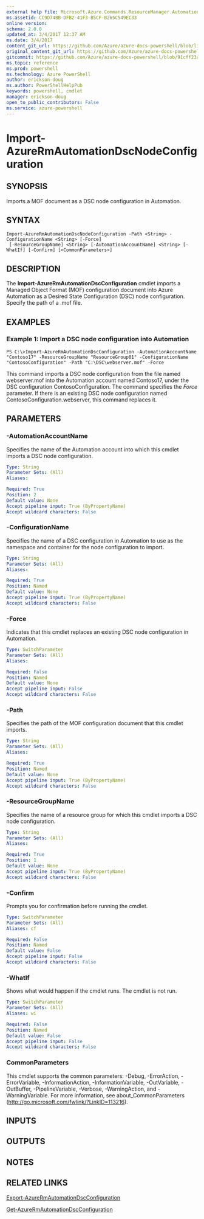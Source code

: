 ```yaml
---
external help file: Microsoft.Azure.Commands.ResourceManager.Automation.dll-Help.xml
ms.assetid: CC9D74BB-DFB2-41F3-B5CF-B265C549EC33
online version: 
schema: 2.0.0
updated_at: 3/4/2017 12:37 AM
ms.date: 3/4/2017
content_git_url: https://github.com/Azure/azure-docs-powershell/blob/live/azureps-cmdlets-docs/ResourceManager/AzureRM.Automation/vTrue/Import-AzureRmAutomationDscNodeConfiguration.md
original_content_git_url: https://github.com/Azure/azure-docs-powershell/blob/live/azureps-cmdlets-docs/ResourceManager/AzureRM.Automation/vTrue/Import-AzureRmAutomationDscNodeConfiguration.md
gitcommit: https://github.com/Azure/azure-docs-powershell/blob/91cff23a000b99dc60ec82204d789c7ace1d7134/azureps-cmdlets-docs/ResourceManager/AzureRM.Automation/vTrue/Import-AzureRmAutomationDscNodeConfiguration.md
ms.topic: reference
ms.prod: powershell
ms.technology: Azure PowerShell
author: erickson-doug
ms.author: PowerShellHelpPub
keywords: powershell, cmdlet
manager: erickson-doug
open_to_public_contributors: False
ms.service: azure-powershell
---
```


# Import-AzureRmAutomationDscNodeConfiguration

## SYNOPSIS
Imports a MOF document as a DSC node configuration in Automation.

## SYNTAX

```
Import-AzureRmAutomationDscNodeConfiguration -Path <String> -ConfigurationName <String> [-Force]
 [-ResourceGroupName] <String> [-AutomationAccountName] <String> [-WhatIf] [-Confirm] [<CommonParameters>]
```

## DESCRIPTION
The **Import-AzureRmAutomationDscConfiguration** cmdlet imports a Managed Object Format (MOF) configuration document into Azure Automation as a Desired State Configuration (DSC) node configuration.
Specify the path of a .mof file.

## EXAMPLES

### Example 1: Import a DSC node configuration into Automation
```
PS C:\>Import-AzureRmAutomationDscConfiguration -AutomationAccountName "Contoso17" -ResourceGroupName "ResourceGroup01" -ConfigurationName "ContosoConfiguration" -Path "C:\DSC\webserver.mof" -Force
```

This command imports a DSC node configuration from the file named webserver.mof into the Automation account named Contoso17, under the DSC configuration ContosoConfiguration.
The command specifies the *Force* parameter.
If there is an existing DSC node configuration named ContosoConfiguration.webserver, this command replaces it.

## PARAMETERS

### -AutomationAccountName
Specifies the name of the Automation account into which this cmdlet imports a DSC node configuration.

```yaml
Type: String
Parameter Sets: (All)
Aliases: 

Required: True
Position: 2
Default value: None
Accept pipeline input: True (ByPropertyName)
Accept wildcard characters: False
```

### -ConfigurationName
Specifies the name of a DSC configuration in Automation to use as the namespace and container for the node configuration to import.

```yaml
Type: String
Parameter Sets: (All)
Aliases: 

Required: True
Position: Named
Default value: None
Accept pipeline input: True (ByPropertyName)
Accept wildcard characters: False
```

### -Force
Indicates that this cmdlet replaces an existing DSC node configuration in Automation.

```yaml
Type: SwitchParameter
Parameter Sets: (All)
Aliases: 

Required: False
Position: Named
Default value: None
Accept pipeline input: False
Accept wildcard characters: False
```

### -Path
Specifies the path of the MOF configuration document that this cmdlet imports.

```yaml
Type: String
Parameter Sets: (All)
Aliases: 

Required: True
Position: Named
Default value: None
Accept pipeline input: True (ByPropertyName)
Accept wildcard characters: False
```

### -ResourceGroupName
Specifies the name of a resource group for which this cmdlet imports a DSC node configuration.

```yaml
Type: String
Parameter Sets: (All)
Aliases: 

Required: True
Position: 1
Default value: None
Accept pipeline input: True (ByPropertyName)
Accept wildcard characters: False
```

### -Confirm
Prompts you for confirmation before running the cmdlet.

```yaml
Type: SwitchParameter
Parameter Sets: (All)
Aliases: cf

Required: False
Position: Named
Default value: False
Accept pipeline input: False
Accept wildcard characters: False
```

### -WhatIf
Shows what would happen if the cmdlet runs.
The cmdlet is not run.

```yaml
Type: SwitchParameter
Parameter Sets: (All)
Aliases: wi

Required: False
Position: Named
Default value: False
Accept pipeline input: False
Accept wildcard characters: False
```

### CommonParameters
This cmdlet supports the common parameters: -Debug, -ErrorAction, -ErrorVariable, -InformationAction, -InformationVariable, -OutVariable, -OutBuffer, -PipelineVariable, -Verbose, -WarningAction, and -WarningVariable. For more information, see about_CommonParameters (http://go.microsoft.com/fwlink/?LinkID=113216).

## INPUTS

## OUTPUTS

## NOTES

## RELATED LINKS

[Export-AzureRmAutomationDscConfiguration](xref:ResourceManager/AzureRM.Automation/vTrue/Export-AzureRmAutomationDscConfiguration.md)

[Get-AzureRmAutomationDscConfiguration](xref:ResourceManager/AzureRM.Automation/vTrue/Get-AzureRmAutomationDscConfiguration.md)


